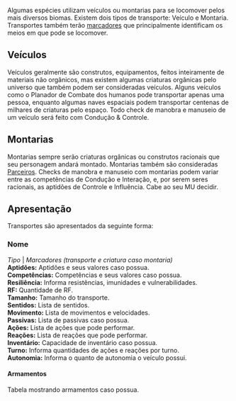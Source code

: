 Algumas espécies utilizam veículos ou montarias para se locomover pelos mais diversos biomas. Existem dois tipos de transporte: Veículo e Montaria. Transportes também terão [marcadores](./tags/transport.md) que principalmente identificam os meios em que pode se locomover.

## Veículos

Veículos geralmente são construtos, equipamentos, feitos inteiramente de materiais não orgânicos, mas existem algumas criaturas orgânicas pelo universo que também podem ser consideradas veículos. Alguns veículos como o Planador de Combate dos humanos pode transportar apenas uma pessoa, enquanto algumas naves espaciais podem transportar centenas de milhares de criaturas pelo espaço. Todo check de manobra e manuseio de um veículo será feito com Condução & Controle.

## Montarias

Montarias sempre serão criaturas orgânicas ou construtos racionais que seu personagem andará montado. Montarias também são consideradas [Parceiros](./partner.md). Checks de manobra e manuseio com montarias podem variar entre as competências de Condução e Interação, e, por serem seres racionais, as aptidões de Controle e Influência. Cabe ao seu MU decidir.

## Apresentação
Transportes são apresentados da seguinte forma:

### Nome 
_Tipo_ | _Marcadores (transporte e criatura caso montaria)_  
**Aptidões:** Aptidões e seus valores caso possua.  
**Competências:** Competências e seus valores caso possua.  
**Resiliência:** Informa resistências, imunidades e vulnerabilidades.  
**RF:** Quantidade de RF.  
**Tamanho:** Tamanho do transporte.  
**Sentidos:** Lista de sentidos.  
**Movimento:** Lista de movimentos e velocidades.  
**Passivas:** Lista de passivas caso possua.  
**Ações:** Lista de ações que pode performar.  
**Reações:** Lista de reações que pode performar.  
**Inventário:** Capacidade de inventário caso possua.  
**Turno:** Informa quantidades de ações e reações por turno.   
**Autonomia:** Informa o quanto de autonomia o veículo possui.

#### Armamentos
Tabela mostrando armamentos caso possua.
